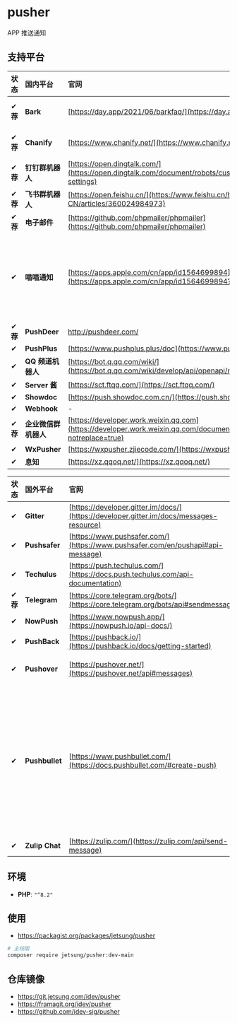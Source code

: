 # pusher

APP 推送通知

## 支持平台

| 状态     | **国内**平台         | 官网                                                                                                             | 文档 | 案例                                       | 备注                                                                   |
| :------- | :------------------- | :--------------------------------------------------------------------------------------------------------------- | :--- | :----------------------------------------- | :--------------------------------------------------------------------- |
| ✔ **荐** | **Bark**             | [https://day.app/2021/06/barkfaq/](https://day.app/2021/06/barkfaq/)                                             | -    | [cases](tests/Channels/BarkTest.php)       | 仅支持 `iOS`                                                           |
| ✔ **荐** | **Chanify**          | [https://www.chanify.net/](https://www.chanify.net/)                                                             | -    | [cases](tests/Channels/ChanifyTest.php)    | 仅支持 `iOS`                                                           |
| ✔ **荐** | **钉钉群机器人**     | [https://open.dingtalk.com/](https://open.dingtalk.com/document/robots/customize-robot-security-settings)        | -    | [cases](tests/Channels/DingtalkTest.php)   |
| ✔ **荐** | **飞书群机器人**     | [https://open.feishu.cn/](https://www.feishu.cn/hc/zh-CN/articles/360024984973)                                  | -    | [cases](tests/Channels/FeishuTest.php)     |
| ✔ **荐** | **电子邮件**         | [https://github.com/phpmailer/phpmailer](https://github.com/phpmailer/phpmailer)                                 | -    | [cases](tests/Channels/MailerTest.php)     |
| ✔        | **喵喵通知**         | [https://apps.apple.com/cn/app/id1564699894](https://apps.apple.com/cn/app/id1564699894?l=zh)                    | -    | [cases](tests/Channels/MiaomiaoTest.php)   | 仅支持 iOS。[点击查看此开源项目](https://github.com/vipheyue/pushpush) |
| ✔ **荐** | **PushDeer**         | http://pushdeer.com/                                                                                             | -    | [cases](tests/Channels/PushDeerTest.php)   |
| ✔        | **PushPlus**         | [https://www.pushplus.plus/doc](https://www.pushplus.plus/)                                                      | -    | [cases](tests/Channels/PushPlusTest.php)   |
| ✔        | **QQ 频道机器人**    | [https://bot.q.qq.com/wiki/](https://bot.q.qq.com/wiki/develop/api/openapi/message/post_messages.html)           | -    | [cases](tests/Channels/QQBotTest.php)      |
| ✔        | **Server 酱**        | [https://sct.ftqq.com/](https://sct.ftqq.com/)                                                                   | -    | [cases](tests/Channels/ServerChanTest.php) |
| ✔        | **Showdoc**          | [https://push.showdoc.com.cn/](https://push.showdoc.com.cn/)                                                     | -    | [cases](tests/Channels/ShowdocTest.php)    |
| ✔        | **Webhook**          | -                                                                                                                | -    | [cases](tests/Channels/WebhookTest.php)    |
| ✔ **荐** | **企业微信群机器人** | [https://developer.work.weixin.qq.com](https://developer.work.weixin.qq.com/document/path/91770?notreplace=true) | -    | [cases](tests/Channels/WeComTest.php)      |
| ✔        | **WxPusher**         | [https://wxpusher.zjiecode.com/](https://wxpusher.zjiecode.com/)                                                 | -    | [cases](tests/Channels/WxPusherTest.php)   |
| ✔        | **息知**             | [https://xz.qqoq.net/](https://xz.qqoq.net/)                                                                     | -    | [cases](tests/Channels/XizhiTest.php)      |

| 状态     | **国外**平台   | 官网                                                                                    | 文档 | 案例                                       | 备注                                                                                   |
| :------- | :------------- | :-------------------------------------------------------------------------------------- | :--- | :----------------------------------------- | :------------------------------------------------------------------------------------- |
| ✔        | **Gitter**     | [https://developer.gitter.im/docs/](https://developer.gitter.im/docs/messages-resource) | -    | [cases](tests/Channels/GitterTest.php)     |
| ✔        | **Pushsafer**  | [https://www.pushsafer.com/](https://www.pushsafer.com/en/pushapi#api-message)          | -    | [cases](tests/Channels/PushsaferTest.php)  |
| ✔        | **Techulus**   | [https://push.techulus.com/](https://docs.push.techulus.com/api-documentation)          | -    | [cases](tests/Channels/TechulusTest.php)   |
| ✔ **荐** | **Telegram**   | [https://core.telegram.org/bots/](https://core.telegram.org/bots/api#sendmessage)       | -    | [cases](tests/Channels/TelegramTest.php)   |
| ✔        | **NowPush**    | [https://www.nowpush.app/](https://nowpush.io/api-docs/)                                | -    | [cases](tests/Channels/NowPushTest.php)    |
| ✔        | **PushBack**   | [https://pushback.io/](https://pushback.io/docs/getting-started)                        | -    | [cases](tests/Channels/PushBackTest.php)   |
| ✔        | **Pushover**   | [https://pushover.net/](https://pushover.net/api#messages)                              | -    | [cases](tests/Channels/PushoverTest.php)   | (付费，试用期 30 天)                                                                   |
| ✔        | **Pushbullet** | [https://www.pushbullet.com/](https://docs.pushbullet.com/#create-push)                 | -    | [cases](tests/Channels/PushbulletTest.php) | 不支持 `iOS`。小米手机无法正常接收，但 Chrome 插件可用，长时间不登录账号，功能会失效。 |
| ✔        | **Zulip Chat** | [https://zulip.com/](https://zulip.com/api/send-message)                                | -    | [cases](tests/Channels/ZulipTest.php)      | **可[自建](https://zulip.readthedocs.io/en/stable/production/install.html)**           |

## 环境

-   **PHP**: `"^8.2"`

## 使用

-   https://packagist.org/packages/jetsung/pusher

```bash
# 主线版
composer require jetsung/pusher:dev-main
```

## 仓库镜像

-   https://git.jetsung.com/idev/pusher
-   https://framagit.org/idev/pusher
-   https://github.com/idev-sig/pusher
